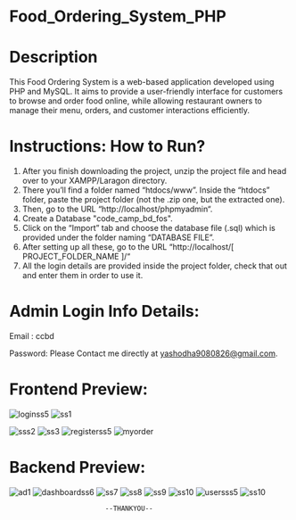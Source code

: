 
# Food_Ordering_System_PHP

# Description

This Food Ordering System is a web-based application developed using PHP and MySQL. It aims to provide a user-friendly interface for customers to browse and order food online, while allowing restaurant owners to manage their menu, orders, and customer interactions efficiently.

# Instructions: How to Run?
1. After you finish downloading the project, unzip the project file and head over to your XAMPP/Laragon directory.
2. There you’ll find a folder named “htdocs/www”.
Inside the “htdocs” folder, paste the project folder (not the .zip one, but the extracted one).
4. Then, go to the URL “http://localhost/phpmyadmin“.
5. Create a Database "code_camp_bd_fos".
6. Click on the “Import” tab and choose the database file (.sql) which is provided under the folder naming “DATABASE FILE”.
7. After setting up all these, go to the URL “http://localhost/[ PROJECT_FOLDER_NAME ]/“
8. All the login details are provided inside the project folder, check that out and enter them in order to use it.

# Admin Login Info Details:
Email : ccbd

Password: Please Contact me directly at yashodha9080826@gmail.com.

# Frontend Preview: 
![loginss5](https://github.com/user-attachments/assets/a6d4be64-439f-474f-a045-c95ab5ab16e1)
![ss1](https://github.com/user-attachments/assets/86744f65-eb77-4331-bb46-8555a1e2520c)

![sss2](https://github.com/user-attachments/assets/7f48ead7-99f4-4ab7-a2df-93ed2127bce2)
![ss3](https://github.com/user-attachments/assets/b70b8044-f21f-4fc7-86d5-2f877c53aaa3)
![registerss5](https://github.com/user-attachments/assets/1b2f1957-651f-417c-832c-9224b2631833)
![myorder](https://github.com/user-attachments/assets/2d14ddee-aa0d-4ab4-a5a8-b0e8452eb498)

# Backend Preview: 
![ad1](https://github.com/user-attachments/assets/cb6762ab-6445-4750-b410-218797a65d6a)
![dashboardss6](https://github.com/user-attachments/assets/e4b78508-5031-418f-afa2-afb16140a302)
![ss7](https://github.com/user-attachments/assets/d5fde4db-ed40-4637-a2aa-9da3798325b3)
![ss8](https://github.com/user-attachments/assets/f9a670e5-7fbe-4b9f-a42d-707b794cdcc5)
![ss9](https://github.com/user-attachments/assets/88edf9f4-13be-4af4-8840-6e971ffb37a0)
![ss10](https://github.com/user-attachments/assets/3194a626-31dc-4f40-981a-88332271793e)
![usersss5](https://github.com/user-attachments/assets/c3558fcd-001d-4930-bcc0-1ef0a26eea2c)
![ss10](https://github.com/user-attachments/assets/3194a626-31dc-4f40-981a-88332271793e)

                            --THANKYOU--



